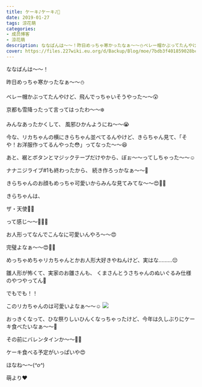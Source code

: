 ```yaml
---
title: ケーキ♪ケーキ♪🍰
date: 2019-01-27
tags: 涼花萌
categories: 
- 成员博客
- 涼花萌
description: ななばんは〜〜！昨日めっちゃ寒かったなぁ〜〜⛄️ベレー帽かぶってたんやけど、飛んでっちゃいそうやった〜〜😲京都も雪降ったって言ってはったわ〜〜❄️みんなあっ...
cover: https://files.227wiki.eu.org/d/Backup/Blog/moe/7bdb3f401859028bc76498b71f838.jpg 
---
```








ななばんは〜〜！




昨日めっちゃ寒かったなぁ〜〜⛄️


ベレー帽かぶってたんやけど、飛んでっちゃいそうやった〜〜😲




京都も雪降ったって言ってはったわ〜〜❄️


みんなあったかくして、
風邪ひかんようにね〜〜😭









今な、リカちゃんの横にきらちゃん並べてるんやけど、きらちゃん見て、「そや！お洋服作ってるんやった😳」ってなった〜〜😆




あと、裾とボタンとマジックテープだけやから、ぼぉ〜〜ってしちゃった〜〜☺️






ナナニジライブ#1も終わったから、
続き作ろっかなぁ〜〜💓








きらちゃんのお顔もめっちゃ可愛いからみんな見てみてな〜〜😍💓💓






きらちゃんは、

ザ・天使👼🏼

って感じ〜〜💓💓💓








お人形ってなんでこんなに可愛いんやろ〜〜😍


完璧よなぁ〜〜😍💓💓












めっちゃめちゃリカちゃんとかお人形大好きやねんけど、実はな………😔






雛人形が怖くて、実家のお雛さんも、
くまさんとうさちゃんのぬいぐるみ仕様のやつやってん🙈







でもでも！！

このリカちゃんのは可愛いよなぁ〜〜☺️
![](https://files.227wiki.eu.org/d/Backup/Blog/moe/7bdb3f401859028bc76498b71f838.jpg)






おっきくなって、ひな祭りしいひんくなっちゃったけど、今年は久しぶりにケーキ食べたいなぁ〜〜🍰







その前にバレンタインか〜〜💝💝

ケーキ食べる予定がいっぱいや😍






ほなね〜〜(*^o^*)



萌より❤︎


